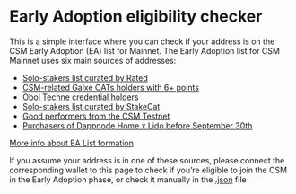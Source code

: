 # Early Adoption eligibility checker

This is a simple interface where you can check if your address is on the CSM Early Adoption (EA) list for Mainnet. The Early Adoption list for CSM Mainnet uses six main sources of addresses:

- [Solo-stakers list curated by Rated](https://github.com/rated-network/solo-stakers)
- [CSM-related Galxe OATs holders with 6+ points](https://app.galxe.com/quest/lido/leaderboard)
- [Obol Techne credential holders](https://research.lido.fi/t/community-staking-module/5917/46)
- [Solo-stakers list curated by StakeCat](https://github.com/Stake-Cat/Solo-Stakers)
- [Good performers from the CSM Testnet](https://github.com/lidofinance/lido-oracle/tree/feat/perf-data-collector)
- [Purchasers of Dappnode Home x Lido before September 30th](https://dappnode.com/collections/hot-releases/products/home-lido)

[More info about EA List formation](https://research.lido.fi/t/community-staking-module/5917/62)

If you assume your address is in one of these sources, please connect the corresponding wallet to this page to check if you’re eligible to join the CSM in the Early Adoption phase, or check it manually in the [.json](https://github.com/lidofinance/community-staking-module/blob/main/artifacts/mainnet/early-adoption/addresses.json) file
